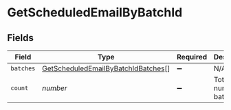 # GetScheduledEmailByBatchId


## Fields

| Field                                                                                           | Type                                                                                            | Required                                                                                        | Description                                                                                     |
| ----------------------------------------------------------------------------------------------- | ----------------------------------------------------------------------------------------------- | ----------------------------------------------------------------------------------------------- | ----------------------------------------------------------------------------------------------- |
| `batches`                                                                                       | [GetScheduledEmailByBatchIdBatches](../../models/shared/getscheduledemailbybatchidbatches.md)[] | :heavy_minus_sign:                                                                              | N/A                                                                                             |
| `count`                                                                                         | *number*                                                                                        | :heavy_minus_sign:                                                                              | Total number of batches                                                                         |